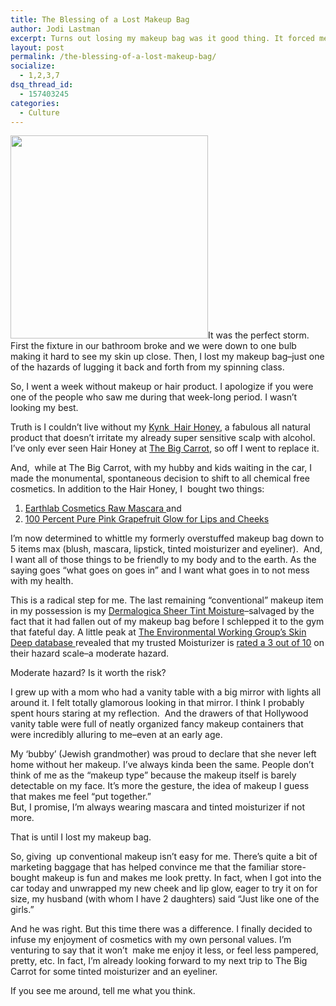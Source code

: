 ```yaml
---
title: The Blessing of a Lost Makeup Bag
author: Jodi Lastman
excerpt: Turns out losing my makeup bag was it good thing. It forced me to rethink my use of toxin laden makeup and replace it with much more eco-friendly, health-fiendly products. I think I like it already.
layout: post
permalink: /the-blessing-of-a-lost-makeup-bag/
socialize:
  - 1,2,3,7
dsq_thread_id:
  - 157403245
categories:
  - Culture
---
```

<a rel="attachment wp-att-3569" href="http://hypenotic.com/meaning-fulmarketing/3567/the-blessing-of-a-lost-makeup-bag/attachment/screen-shot-2010-10-16-at-8-55-58-pm"><img class="alignleft size-full wp-image-3569" title="Screen shot 2010-10-16 at 8.55.58 PM" src="http://hypenotic.com/wordpress/wp-content/uploads/2010/10/Screen-shot-2010-10-16-at-8.55.58-PM.png" alt="" width="316" height="325" /></a>It was the perfect storm. First the fixture in our bathroom broke and we were down to one bulb making it hard to see my skin up close. Then, I lost my makeup bag&#8211;just one of the hazards of lugging it back and forth from my spinning class.

So, I went a week without makeup or hair product. I apologize if you were one of the people who saw me during that week-long period. I wasn&#8217;t looking my best.

Truth is I couldn&#8217;t live without my [Kynk  Hair Honey][1], a fabulous all natural product that doesn&#8217;t irritate my already super sensitive scalp with alcohol. I&#8217;ve only ever seen Hair Honey at [The Big Carrot][2], so off I went to replace it.

And,  while at The Big Carrot, with my hubby and kids waiting in the car, I made the monumental, spontaneous decision to shift to all chemical free cosmetics. In addition to the Hair Honey, I  bought two things:

1.  [Earthlab Cosmetics Raw Mascara ][3]and
2.  [100 Percent Pure Pink Grapefruit Glow for Lips and Cheeks][4]

I&#8217;m now determined to whittle my formerly overstuffed makeup bag down to 5 items max (blush, mascara, lipstick, tinted moisturizer and eyeliner).  And, I want all of those things to be friendly to my body and to the earth. As the saying goes &#8220;what goes on goes in&#8221; and I want what goes in to not mess with my health.

This is a radical step for me. The last remaining &#8220;conventional&#8221; makeup item in my possession is my [Dermalogica Sheer Tint Moisture][5]&#8211;salvaged by the fact that it had fallen out of my makeup bag before I schlepped it to the gym that fateful day. A little peak at [The Environmental Working Group&#8217;s Skin Deep database ][6]revealed that my trusted Moisturizer is [rated a 3 out of 10][7] on their hazard scale&#8211;a moderate hazard.

Moderate hazard? Is it worth the risk?

I grew up with a mom who had a vanity table with a big mirror with lights all around it. I felt totally glamorous looking in that mirror. I think I probably spent hours staring at my reflection.  And the drawers of that Hollywood vanity table were full of neatly organized fancy makeup containers that were incredibly alluring to me&#8211;even at an early age.

My &#8216;bubby&#8217; (Jewish grandmother) was proud to declare that she never left home without her makeup. I&#8217;ve always kinda been the same. People don&#8217;t think of me as the &#8220;makeup type&#8221; because the makeup itself is barely detectable on my face. It&#8217;s more the gesture, the idea of makeup I guess that makes me feel &#8220;put together.&#8221;  
But, I promise, I&#8217;m always wearing mascara and tinted moisturizer if not more.

That is until I lost my makeup bag.

So, giving  up conventional makeup isn&#8217;t easy for me. There&#8217;s quite a bit of marketing baggage that has helped convince me that the familiar store-bought makeup is fun and makes me look pretty. In fact, when I got into the car today and unwrapped my new cheek and lip glow, eager to try it on for size, my husband (with whom I have 2 daughters) said &#8220;Just like one of the girls.&#8221;

And he was right. But this time there was a difference. I finally decided to infuse my enjoyment of cosmetics with my own personal values. I&#8217;m venturing to say that it won&#8217;t  make me enjoy it less, or feel less pampered, pretty, etc. In fact, I&#8217;m already looking forward to my next trip to The Big Carrot for some tinted moisturizer and an eyeliner.

If you see me around, tell me what you think.

 [1]: http://www.kynk.ca/product/HH110
 [2]: http://www.thebigcarrot.ca/
 [3]: http://www.earthlab.ca/products/natural_mascara.html
 [4]: http://www.100percentpure.com/PINK-GRAPEFRUIT-GLOW-LIP-CHEEK-TINT-s/70.htm
 [5]: http://www.dermalogica.com/ca/html/products/sheer-moisture-spf15-18.html?type=&cat=
 [6]: http://www.cosmeticsdatabase.com/
 [7]: http://www.cosmeticsdatabase.com/product/278663/Dermalogica_Sheer_Tint_Moisture_SPF_15_Dark/